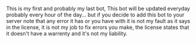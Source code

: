 This is my first and probably my last bot, This bot will be updated everyday probably every hour of the day... but if you decide to add this bot to your server note that any error it has or you have with it is not my fault as it says in the license, it is not my job to fix errors you make, the license states that it doesn't have a warrenty and it's not my liability.

